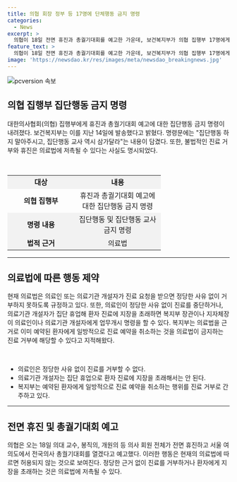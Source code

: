 ```yaml
---
title: 의협 회장 정부 등 17명에 단체행동 금지 명령
categories:
  - News
excerpt: >
  의협이 18일 전면 휴진과 총궐기대회를 예고한 가운데, 보건복지부가 의협 집행부 17명에게 집단행동 및 교사 금지 명령을 내렸다. 의료법에 따르면 의료인은 정당한 이유 없이 진료를 거부할 수 없으며, 진료 중단이나 집단 휴업은 업무개시 명령을 받을 수 있다. 복지부는 환자의 동의와 치료계획 변경 없이 진료 예약을 취소하는 것도 의료법 위반이라고 지적했다.
feature_text: >
  의협이 18일 전면 휴진과 총궐기대회를 예고한 가운데, 보건복지부가 의협 집행부 17명에게 집단행동 및 교사 금지 명령을 내렸다. 의료법에 따르면 의료인은 정당한 이유 없이 진료를 거부할 수 없으며, 진료 중단이나 집단 휴업은 업무개시 명령을 받을 수 있다. 복지부는 환자의 동의와 치료계획 변경 없이 진료 예약을 취소하는 것도 의료법 위반이라고 지적했다.
image: 'https://newsdao.kr/res/images/meta/newsdao_breakingnews.jpg'
---
```


<p><img src="https://newsdao.kr/res/images/meta/newsdao_breakingnews.jpg" alt="pcversion 속보" /></p>

<h2 data-ke-size="size26">의협 집행부 집단행동 금지 명령</h2>

<p data-ke-size="size16">대한의사협회(의협) 집행부에게 휴진과 총궐기대회 예고에 대한 집단행동 금지 명령이 내려졌다. 보건복지부는 이를 지난 14일에 발송했다고 밝혔다. 명령문에는 "집단행동 하지 말아주시고, 집단행동 교사 역시 삼가달라"는 내용이 담겼다. 또한, 불법적인 진료 거부와 휴진은 의료법에 저촉될 수 있다는 사실도 명시되었다.</p>

<p><br></p>

<table>
  <colgroup>
    <col width="152">
    <col width="196">
  </colgroup>
  <tr>
    <td style="text-align: center; background-color: #f2f2f2; height: 17px;"><b>대상</b></td>
    <td style="text-align: center; background-color: #f2f2f2; height: 17px;"><b>내용</b></td>
  </tr>
  <tr>
    <td style="text-align: center; height: 17px;"><b>의협 집행부</b></td>
    <td style="text-align: center; height: 17px;">휴진과 총궐기대회 예고에 대한 집단행동 금지 명령</td>
  </tr>
  <tr>
    <td style="text-align: center; background-color: #f2f2f2; height: 17px;"><b>명령 내용</b></td>
    <td style="text-align: center; background-color: #f2f2f2; height: 17px;">집단행동 및 집단행동 교사 금지 명령</td>
  </tr>
  <tr>
    <td style="text-align: center; height: 17px; background-color: #f2f2f2;"><b>법적 근거</b></td>
    <td style="text-align: center; height: 17px; background-color: #f2f2f2;">의료법</td>
  </tr>
</table>

<hr>

<h2 data-ke-size="size26">의료법에 따른 행동 제약</h2>

<p data-ke-size="size16">현재 의료법은 의료인 또는 의료기관 개설자가 진료 요청을 받으면 정당한 사유 없이 거부하지 못하도록 규정하고 있다. 또한, 의료인이 정당한 사유 없이 진료를 중단하거나, 의료기관 개설자가 집단 휴업해 환자 진료에 지장을 초래하면 복지부 장관이나 지자체장이 의료인이나 의료기관 개설자에게 업무개시 명령을 할 수 있다. 복지부는 의료법을 근거로 이미 예약된 환자에게 일방적으로 진료 예약을 취소하는 것을 의료법이 금지하는 진료 거부에 해당할 수 있다고 지적해왔다.</p>

<p><br></p>

<ul>
  <li>의료인은 정당한 사유 없이 진료를 거부할 수 없다.</li>
  <li>의료기관 개설자는 집단 휴업으로 환자 진료에 지장을 초래해서는 안 된다.</li>
  <li>복지부는 예약된 환자에게 일방적으로 진료 예약을 취소하는 행위를 진료 거부로 간주하고 있다.</li>
</ul>

<hr>

<h2 data-ke-size="size26">전면 휴진 및 총궐기대회 예고</h2>

<p data-ke-size="size16">의협은 오는 18일 의대 교수, 봉직의, 개원의 등 의사 회원 전체가 전면 휴진하고 서울 여의도에서 전국의사 총궐기대회를 열겠다고 예고했다. 이러한 행동은 현재의 의료법에 따르면 허용되지 않는 것으로 보여진다. 정당한 근거 없이 진료를 거부하거나 환자에게 지장을 초래하는 것은 의료법에 저촉될 수 있다.</p>

